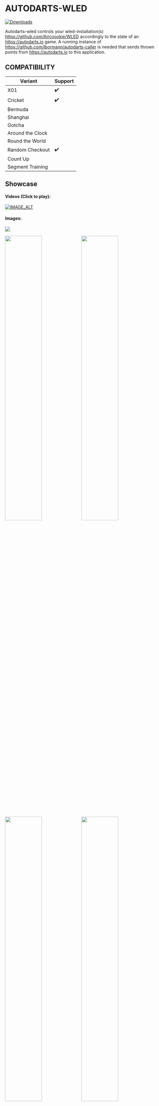 # AUTODARTS-WLED
[![Downloads](https://img.shields.io/github/downloads/lbormann/autodarts-wled/total.svg)](https://github.com/lbormann/autodarts-wled/releases/latest)

Autodarts-wled controls your wled-installation(s) https://github.com/Aircoookie/WLED accordingly to the state of an https://autodarts.io game. A running instance of https://github.com/lbormann/autodarts-caller is needed that sends thrown points from https://autodarts.io to this application.


## COMPATIBILITY

| Variant | Support |
| ------------- | ------------- |
| X01 | :heavy_check_mark: |
| Cricket | :heavy_check_mark: |
| Bermuda | |
| Shanghai | |
| Gotcha | |
| Around the Clock | |
| Round the World | |
| Random Checkout | :heavy_check_mark: |
| Count Up | |
| Segment Training | |

## Showcase

#### Videos (Click to play):
[![IMAGE_ALT](https://img.youtube.com/vi/fDXomw55vhI/hqdefault.jpg)](https://youtu.be/fDXomw55vhI)

#### Images:
<img src="https://github.com/lbormann/autodarts-wled/blob/main/showcase/1.jpg?raw=true">
<p float="left">
<img src="https://github.com/lbormann/autodarts-wled/blob/main/showcase/2.jpg?raw=true" width="49%">
<img src="https://github.com/lbormann/autodarts-wled/blob/main/showcase/3.jpg?raw=true" width="49%">
<img src="https://github.com/lbormann/autodarts-wled/blob/main/showcase/4.jpg?raw=true" width="49%">
<img src="https://github.com/lbormann/autodarts-wled/blob/main/showcase/5.jpg?raw=true" width="49%">
<img src="https://github.com/lbormann/autodarts-wled/blob/main/showcase/6.jpg?raw=true" width="49%">
<img src="https://github.com/lbormann/autodarts-wled/blob/main/showcase/7.jpg?raw=true" width="49%">
<img src="https://github.com/lbormann/autodarts-wled/blob/main/showcase/8.jpg?raw=true" width="49%">
<img src="https://github.com/lbormann/autodarts-wled/blob/main/showcase/9.jpg?raw=true" width="49%">
<img src="https://github.com/lbormann/autodarts-wled/blob/main/showcase/10.jpg?raw=true" width="49%">
</p>

## Best working and looking LED-Location

To find the best possible light-impression without causing problem to dart-recognition algorithmn, I tried different led-stripe positions: 
1. As main lighting (in a plasma lighting ring): It`s way too dark - ugly as my surround is black (It should be definitely better with a white one).
2. Around the plasma lighting ring (outside): Not really a light-effect at all, as light has nothing to shine at.
3. Around my surround: Works best and looks nice! But you need a bright background/wall.

I`ve tested 1.) with a white surround. It looks OK, but the recognition algorithmn can NOT handle this: When a led-effect is played it does not recognize pulling.. after pressing next to end the turn, the recognition stops completely and you need to restart your board.. To avoid this you can stop the board right after darts are thrown, play an effect and start the board again right after the effect ended. (Use a combination of arguments 'DU' and 'BSS' to accomplish this).

Moreover as a general impression: If the leds are too far away from wall the effect is not good. More far away = more bad - just ez like that.
In my experience the primary factor causing false-positive recognitions is an excessive high led-brightness; you should limit your leds to a certain power draw (ex. 2000 mA).

Here is my currrent Hardware-Setup (You can google prices yourself):
* Controller: 1x AZDelivery ESP32 D1 Mini
* Led-stripe: 1x BTF-Lighting SK6812 RGBNW 60leds/m - ~ 4.6m used (2m for the surround)
* Power adapter: 1x Mean Well LPV-100-5 60W 5V DC
* Cosmetic: 1x fowong 2m Selbstklebend Dichtungsband 12mm(B) x 12mm(D) x 4m(L) Schaumstoffband (to prevent visible leds)
* Connector: 4x Wago 221-612 Verbindungsklemme 2 Leiter mit Betätigungshebel 0,5-6 qmm (to easily connect cables)
* Connector: 2x 3 Pin LED Anschluss 10 mm Lötfreier LED Licht Anschluss (to easily connect led-stripe segments)



## INSTALL INSTRUCTION

### Desktop-OS: 

- If you're running a desktop-driven OS it's recommended to use [autodarts-desktop](https://github.com/lbormann/autodarts-desktop) as it takes care of starting, updating, configurating and managing multiple apps.


### Headless-OS:

- Download the appropriate executable in the release section.


### By Source: 

#### Setup python3

- Download and install python 3.x.x for your specific os.
- Download and install pip.


#### Get the project

    git clone https://github.com/lbormann/autodarts-wled.git

Go to download-directory and type:

    pip3 install -r requirements.txt



## RUN IT

### Prerequisite

* You need to have a running caller - https://github.com/lbormann/autodarts-caller - (latest version)
* You need to have a running WLED-Installation (0.11.0 at minimum required)

### Run by executable

#### Example: Windows 

Create a shortcut of the executable; right click on the shortcut -> select properties -> add arguments in the target input at the end of the text field.

Example: C:\Downloads\autodarts-wled.exe -WEPS "your-first-wled-ip" "your-second-wled-ip"

Save changes.
Click on the shortcut to start the application.


### Run by source

#### Example: Linux

    python3 autodarts-wled.py -WEPS "your-wled-ip"



### Arguments

- -CON / --connection [OPTIONAL] [Default: "127.0.0.1:8079"] 
- -WEPS / --wled_endpoints [REQUIRED] [MULTIPLE ENTRIES POSSIBLE] 
- -DU / --effect_duration [OPTIONAL] [Default: 0]
- -BSS / --board_stop_start [OPTIONAL] [Default: 0.0]
- -BRI / --effect_brightness [OPTIONAL] [Default: 175] [Possible values: 1 .. 255] 
- -HFO / --high_finish_on [OPTIONAL] [Default: None] [Possible values: 2 .. 170] 
- -HF / --high_finish_effects [OPTIONAL] [MULTIPLE ENTRIES POSSIBLE] [Default: None] [Possible values: See below] 
- -IDE / --idle_effect [OPTIONAL] [Default: "solid|lightgoldenrodyellow"] [Possible values: See below] 
- -G / --game_won_effects [OPTIONAL] [MULTIPLE ENTRIES POSSIBLE] [Default: None] [Possible values: See below] 
- -M / --match_won_effects [OPTIONAL] [MULTIPLE ENTRIES POSSIBLE] [Default: None] [Possible values: See below] 
- -B / --busted_effects [OPTIONAL] [MULTIPLE ENTRIES POSSIBLE] [Default: None] [Possible values: See below] 
- -S{0-180} / --score_{0-180}_effects [OPTIONAL] [MULTIPLE ENTRIES POSSIBLE] [Default: None] [Possible values: See below] 
- -A{1-12} / --score_area_{1-12}_effects [OPTIONAL] [MULTIPLE ENTRIES POSSIBLE] [Default: None] [Possible values: See below] 



*`-CON / --connection`*

Host address to data-feeder (autodarts-caller). By Default this is '127.0.0.1:8079' (means your local ip-address / usually you do NOT need to change this)
    
*`-WEPS / --wled_endpoints`*

IP to your WLED. You can define multiple entries. For example: '192.168.3.200' '192.168.3.201'. It is important to say that in case of multiple endpoints, the first one is treated as your primary endpoint which means
it will be used to check if is idle state is returned. Moreover if you drive multiple WLEDS make sure you disable WLEDs Sync function.

*`-DU / --effect_duration`*

Duration (in seconds), after a triggered effect/preset/playlist will return to idle-effect. By default this is '0' (infinity duration = return to idle happens when you pull your darts)

*`-BSS / --board_stop_start`*

The app stops your board after thrown darts. When duration (-DU) pasts wled returns to idle and starts the board: Value '0.0' means no "stop-start" at all; values greater '0.0' declare how long the start should be delayed. For instance a value '0.3' delays the board-start for one third of second after wled switched back to idle. You can play around with that. In my tests '0.4' was an appropriate value.

*`-BRI / --effect_brightness`*

Brightness for WLED-effects. You can choose a value between '1' and '255'. By default this is 175.

*`-HFO / --high_finish_on`*

Define what a highfinish means for you. Choose a score-value between '2' and '170'. This value is relevant for argument '-HF'. By default this is not set = no effects for 'Highfinishes'.

*`-HF / --high_finish_effects`*

Controls your wled(s) when a high-finish occurs.
Define one effect/preset/playlist or a list. If you define a list, the program will randomly choose at runtime. For examples see below!

*`-IDE / --idle_effect`*

Controls your wled(s) when dart-pulling occurs or a configurated duration pasts.
Define an effect/preset/playlist that gets triggered. For examples see below!

*`-G / --game_won_effects`*

Controls your wled(s) when a game won occurs.
Define one effect/preset/playlist or a list. If you define a list, the program will randomly choose at runtime. For examples see below!

*`-M / --match_won_effects`*

Controls your wled(s) when a match won occurs.
Define one effect/preset/playlist or a list. If you define a list, the program will randomly choose at runtime. For examples see below!

*`-B / --busted_effects`*

Controls your wled(s) when a bust occurs.
Define one effect/preset/playlist or a list. If you define a list, the program will randomly choose at runtime. For examples see below!

*`-S{0-180} / --score_{0-180}_effects`*

Controls your wled(s) when a specific score occurs. You can define every score-value between 0 and 180.
Define one effect/preset/playlist or a list. If you define a list, the program will randomly choose at runtime. For examples see below!

*`-A{1-12} / --score_area_{1-12}_effects`*

Besides the definition of single score-values you can define up to 12 score-areas.
Define one effect/preset/playlist or a list. If you define a list, the program will randomly choose at runtime. For examples see below!


_ _ _ _ _ _ _ _ _ _


#### Examples: 


| Argument | [condition] | effect 1 | effect 2 | effect 3 | ... |
| --  | -- | -- | --  | -- | -- | 
|-B |  | solid\\|red1 | solid\\|blue2 | | | |
|-A1 | 0-15 | 1\\|s255\\|i255\\|green1\\|red2 | solid\\|red1 | breathe\\|yellow1\\|blue2\\|s170\\|i40 | | |
|-A2 | 16-60 | ps\\|3 | | | 

The first argument-definition shows the event 'Busted': Busting will result in playing one of the 2 defined effects: solid (red) and solid (blue).

The second argument-definition shows a 'score-area': recognized scores between 0 and 15 will result in playing one of the 3 effects: blink (ID: 1), breathe or solid. For every of those effects we defined different colors, speeds and intensities; only the effect-name/effect-ID is required; everything else is an option.

The third argument-definition shows a 'score-area': recognized scores between 16 and 60 result in playing preset (or playlist) 3.

* To set a preset or playlists, use the displayed ID in WLED! Moreover you can set a custom duration (Except -IDE)

    syntax: **"ps|{ID}|{seconds}"**

* To set an effect, use an wled-effect-name or the corresponding ID (https://github.com/Aircoookie/WLED/wiki/List-of-effects-and-palettes):

    syntax: **"{'effect-name' or 'effect-ID'}|{primary-color-name}|{secondary-color-name}|{tertiary-color-name}"**

* To set effect- speed, intensity, palette, duration (Except -IDE)

    syntax: **"{'effect-name' or 'effect-ID'}|s{1-255}|i{1-255}|p{palette-ID}|d{seconds}"**

* For color-name usage, validate that the color-name you want is available in the list!

    validate here: **https://github.com/lbormann/autodarts-wled/blob/main/colors.txt**

* To set an random effect, use 'x' or 'X' as effect-id

    syntax: **"x"**

* If don't understand have a look at the example file!

    learn at: **start.bat**




## Community-Profiles

| Argument | Tullaris#4778 | wusaaa#0578 | Sini#8190
| --  | -- | -- | -- |
| HF (Highfinish) | fire flicker | 4 87 26 29 93 42 64 | ps\\|1 ps\\|2 |
| IDE (Idle) | solid\\|lightgoldenrodyellow | solid\\|lightgoldenrodyellow | ps\\|10 |
| G (Game-won) | colorloop | 4 87 26 29 93 42 64 | ps\\|9 ps\\|11 |
| M (Match-won) | running\\|orange\\|red1 | 4 87 26 29 93 42 64 | ps\\|3 ps\\|4 |
| B (Busted) | fire 2012 | solid\\|red1 | ps\\|20 ps\\|21 |
| S0 (score 0) | breathe\\|orange\\|red1 | | ps\\|5 ps\\|6 |
| S3 (Score 3) | running | | |
| S26 (Score 26) | dynamic | | ps\\|7 ps\\|8 |
| S135 (Score 135) | | 78 9 | |
| S140 (Score 140) | | 81 | |
| S144 (Score 144) | | 78 9 | |
| S153 (Score 153) | | 78 9 | |
| S162 (Score 162) | | 78 9 | |
| S171 (Score 171) | | 78 9 | |
| S180 (Score 180) | rainbow | 78 9 | ps\\|12 ps\\|13 |
| A1 (Area 1) | 0-14 solid\\|deeppink1 | 0-30 solid\\|orange | 0-25 ps\\|14 ps\\|15 |
| A2 (Area 2) | 15-29 solid\\|blue | 31-60 solid\\|orange1 | 27-59 ps\\|16 ps\\|18 |
| A3 (Area 3) | 30-44 solid\\|deepskyblue1 | 61-90 solid\\|yellow1 | 60-99 ps\\|17 ps\\|19 |
| A4 (Area 4) | 45-59 solid\\|green | 91-120 solid\\|olivedrab4 | 100-179 ps\\|22 ps\\|23 |
| A5 (Area 5) | 60-74 solid\\|chartreuse1 | 121-150 solid\\|olivedrab1 | |
| A6 (Area 6) | 75-89 solid\\|brick | | |
| A7 (Area 7) | 90-104 solid\\|tomato1 | | |
| A8 (Area 8) | 105-119 solid\\|tan1 | | |
| A9 (Area 9) | 120-134 solid\\|yellow1 | | |
| A10 (Area 10) | 135-149 solid\\|purple1 | | |
| A11 (Area 11) | 150-164 solid\\|orange | | |
| A12 (Area 12) | 165-180 solid\\|red1 | | |

Moreover you can find ready-to-go wled-presets in the community-folder; You can restore a preset-file in wled-ui.



## !!! IMPORTANT !!!

This application requires a running instance of autodarts-caller https://github.com/lbormann/autodarts-caller


## LAST WORDS

Make sure your wled(s) are working ;)
Thanks to Timo for awesome https://autodarts.io. It will be huge!

